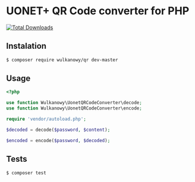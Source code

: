 # UONET+ QR Code converter for PHP

[![Total Downloads](https://poser.pugx.org/wulkanowy/qr/downloads?format=flat-square)](https://packagist.org/packages/wulkanowy/qr)

## Instalation

```bash
$ composer require wulkanowy/qr dev-master
```

## Usage

```php
<?php

use function Wulkanowy\UonetQRCodeConverter\decode;
use function Wulkanowy\UonetQRCodeConverter\encode;

require 'vendor/autoload.php';

$decoded = decode($password, $content);

$encoded = encode($password, $decoded);
```

## Tests

```bash
$ composer test
```
